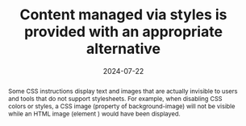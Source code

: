 ---
title: Content managed via styles is provided with an appropriate alternative
abstract: Some CSS instructions display text and images that are actually invisible to users and tools that do not support stylesheets. For example, when disabling CSS colors or styles, a CSS image (property of background-image) will not be visible while an HTML image (element <img>) would have been displayed.
categories:
  - Presentation
agrege: O4183-E063
opquast: 4 183
indiceebook: "63"
description: Rule  063
before: "062"
weight: "063"
after: "064"
actif: "1"
layout: rules
date: 2024-07-22
tags:
  - accessibility
  - ""
objectif:
  - "Allow users in contexts or styles are not rendered (text browser, screen reader, browser with disabled styles) to access the current information in the form of CSS managed content (background images in particular). "
  - Improve accessibility of content to readers with disabilities.
Meo:
  - "Provide hidden content to display via CSS&nbsp;: <ul><li>for each information carried by CSS background-image or content properties;</li><li>for each information displayed via a pseudo-element CSS&nbsp;:before or&nbsp;:after;</li><li>and more generally, for every information that is otherwise absent from the page and whose rendering depends on style support.</li></ul>"
Controle:
  - Control is done at the time of the digital book design by paying particular attention to the use of the pseudo-elements CSS&nbsp;before or&nbsp;:after and CSS background-image. The normal display of the relevant page will be compared visually with its rendering after turning off background images. The display will be compared with and without background images.
epubcheck: null
ace: true
humancheck: true
ReadiumGoToolkit: null
Source:
  - Opquast
Referentiel:
  - "[Web Content Accessibility Guidelines (WCAG) 1.1.1 Non-text Content (Level A)](https://www.w3.org/TR/WCAG22/#non-text-content)"
steps:
  - Design
  - Production numérique
---
